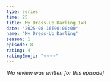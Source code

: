 ```yaml
---
type: series
time: 25
title: My Dress-Up Darling 1x8
date: "2025-08-16T00:00:00"
name: "My Dress-Up Darling"
season: 1
episode: 8
rating: 4
ratingEmoji: "⭐️⭐️⭐️⭐️"
---
```


_[No review was written for this episode]_